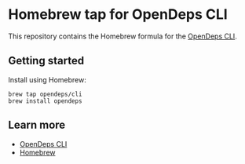 # Homebrew tap for OpenDeps CLI

This repository contains the Homebrew formula for the [OpenDeps CLI](https://github.com/opendeps/cli).

## Getting started

Install using Homebrew:

    brew tap opendeps/cli
    brew install opendeps

## Learn more

- [OpenDeps CLI](https://github.com/opendeps/cli)
- [Homebrew](https://brew.sh/)
